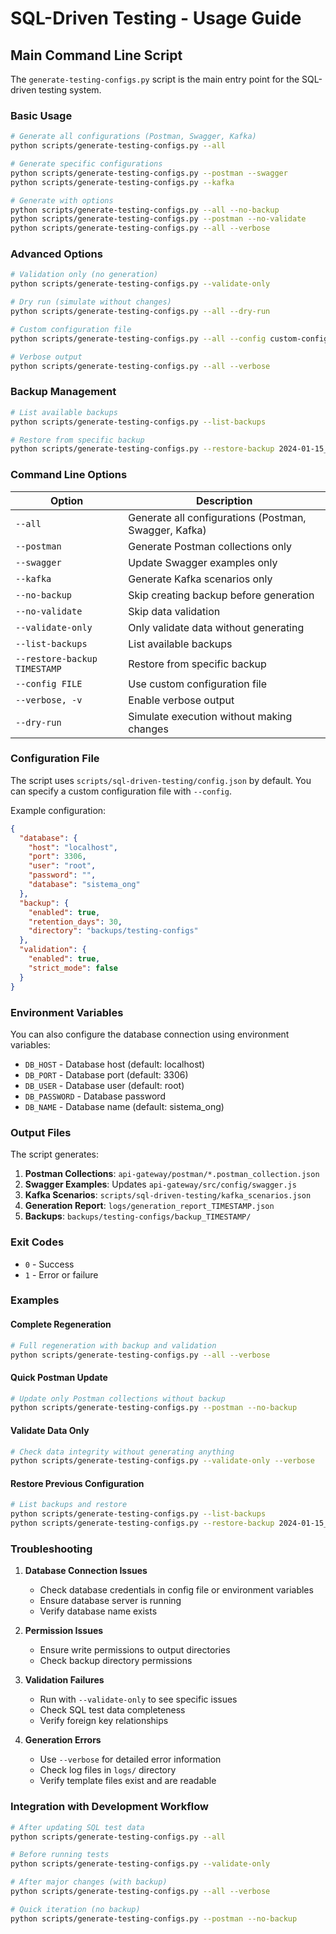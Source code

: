 # SQL-Driven Testing - Usage Guide

## Main Command Line Script

The `generate-testing-configs.py` script is the main entry point for the SQL-driven testing system.

### Basic Usage

```bash
# Generate all configurations (Postman, Swagger, Kafka)
python scripts/generate-testing-configs.py --all

# Generate specific configurations
python scripts/generate-testing-configs.py --postman --swagger
python scripts/generate-testing-configs.py --kafka

# Generate with options
python scripts/generate-testing-configs.py --all --no-backup
python scripts/generate-testing-configs.py --postman --no-validate
python scripts/generate-testing-configs.py --all --verbose
```

### Advanced Options

```bash
# Validation only (no generation)
python scripts/generate-testing-configs.py --validate-only

# Dry run (simulate without changes)
python scripts/generate-testing-configs.py --all --dry-run

# Custom configuration file
python scripts/generate-testing-configs.py --all --config custom-config.json

# Verbose output
python scripts/generate-testing-configs.py --all --verbose
```

### Backup Management

```bash
# List available backups
python scripts/generate-testing-configs.py --list-backups

# Restore from specific backup
python scripts/generate-testing-configs.py --restore-backup 2024-01-15_10-30-00
```

### Command Line Options

| Option | Description |
|--------|-------------|
| `--all` | Generate all configurations (Postman, Swagger, Kafka) |
| `--postman` | Generate Postman collections only |
| `--swagger` | Update Swagger examples only |
| `--kafka` | Generate Kafka scenarios only |
| `--no-backup` | Skip creating backup before generation |
| `--no-validate` | Skip data validation |
| `--validate-only` | Only validate data without generating |
| `--list-backups` | List available backups |
| `--restore-backup TIMESTAMP` | Restore from specific backup |
| `--config FILE` | Use custom configuration file |
| `--verbose, -v` | Enable verbose output |
| `--dry-run` | Simulate execution without making changes |

### Configuration File

The script uses `scripts/sql-driven-testing/config.json` by default. You can specify a custom configuration file with `--config`.

Example configuration:

```json
{
  "database": {
    "host": "localhost",
    "port": 3306,
    "user": "root",
    "password": "",
    "database": "sistema_ong"
  },
  "backup": {
    "enabled": true,
    "retention_days": 30,
    "directory": "backups/testing-configs"
  },
  "validation": {
    "enabled": true,
    "strict_mode": false
  }
}
```

### Environment Variables

You can also configure the database connection using environment variables:

- `DB_HOST` - Database host (default: localhost)
- `DB_PORT` - Database port (default: 3306)
- `DB_USER` - Database user (default: root)
- `DB_PASSWORD` - Database password
- `DB_NAME` - Database name (default: sistema_ong)

### Output Files

The script generates:

1. **Postman Collections**: `api-gateway/postman/*.postman_collection.json`
2. **Swagger Examples**: Updates `api-gateway/src/config/swagger.js`
3. **Kafka Scenarios**: `scripts/sql-driven-testing/kafka_scenarios.json`
4. **Generation Report**: `logs/generation_report_TIMESTAMP.json`
5. **Backups**: `backups/testing-configs/backup_TIMESTAMP/`

### Exit Codes

- `0` - Success
- `1` - Error or failure

### Examples

#### Complete Regeneration
```bash
# Full regeneration with backup and validation
python scripts/generate-testing-configs.py --all --verbose
```

#### Quick Postman Update
```bash
# Update only Postman collections without backup
python scripts/generate-testing-configs.py --postman --no-backup
```

#### Validate Data Only
```bash
# Check data integrity without generating anything
python scripts/generate-testing-configs.py --validate-only --verbose
```

#### Restore Previous Configuration
```bash
# List backups and restore
python scripts/generate-testing-configs.py --list-backups
python scripts/generate-testing-configs.py --restore-backup 2024-01-15_10-30-00
```

### Troubleshooting

1. **Database Connection Issues**
   - Check database credentials in config file or environment variables
   - Ensure database server is running
   - Verify database name exists

2. **Permission Issues**
   - Ensure write permissions to output directories
   - Check backup directory permissions

3. **Validation Failures**
   - Run with `--validate-only` to see specific issues
   - Check SQL test data completeness
   - Verify foreign key relationships

4. **Generation Errors**
   - Use `--verbose` for detailed error information
   - Check log files in `logs/` directory
   - Verify template files exist and are readable

### Integration with Development Workflow

```bash
# After updating SQL test data
python scripts/generate-testing-configs.py --all

# Before running tests
python scripts/generate-testing-configs.py --validate-only

# After major changes (with backup)
python scripts/generate-testing-configs.py --all --verbose

# Quick iteration (no backup)
python scripts/generate-testing-configs.py --postman --no-backup
```
